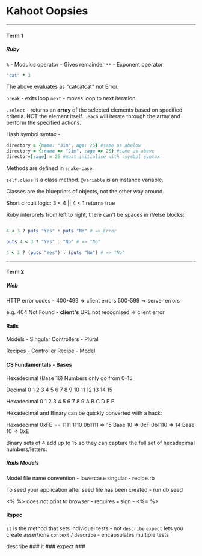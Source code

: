 # Kahoot Oopsies

<hr>

#### Term 1

##### Ruby

`%` - Modulus operator - Gives remainder
`**` - Exponent operator

``` Ruby
"cat" * 3
```
The above evaluates as "catcatcat" not Error.

`break` - exits loop
`next` - moves loop to next iteration

`.select` - returns an **array** of the selected elements based on specified criteria. NOT the element itself. `.each` will iterate through the array and perform the specified actions.

Hash symbol syntax -
``` Ruby
directory = {name: "Jim", age: 25} #same as abelow
directory = {:name => "Jim", :age => 25} #same as above
directory[:age] = 25 #must initialise with :symbol syntax
```

Methods are defined in `snake-case`.

`self.class` is a class method.
`@variable` is an instance variable.

Classes are the blueprints of objects, not the other way around.

Short circuit logic: 3 < 4 || 4 < 1 returns true


Ruby interprets from left to right, there can't be spaces in if/else blocks:
``` Ruby

4 < 3 ? puts "Yes" : puts "No" # => Error

puts 4 < 3 ? "Yes" : "No" # => "No"

4 < 3 ? (puts "Yes") : (puts "No") # => "No"

```

<hr>

#### Term 2

##### Web

HTTP error codes - 
400-499 => client errors
500-599 => server errors

e.g. 404 Not Found - **client's** URL not recognised => client error

#### Rails

Models - Singular
Controllers - Plural

Recipes - Controller
Recipe - Model

#### CS Fundamentals - Bases

Hexadecimal (Base 16)
Numbers only go from 0-15

Decimal
0 1 2 3 4 5 6 7 8 9 10 11 12 13 14 15

Hexadecimal
0 1 2 3 4 5 6 7 8 9 A  B  C  D  E  F

Hexadecimal and Binary can be quickly converted with a hack:

Hexadecimal 0xFE == 1111 1110
0b1111 => 15 Base 10 => 0xF
0b1110 => 14 Base 10 => 0xE

Binary sets of 4 add up to 15 so they can capture the full set of hexadecimal numbers/letters.

##### Rails Models

Model file name convention - lowercase singular - recipe.rb

To seed your application after seed file has been created - run db:seed

<% %> does not print to browser - requires `=` sign - <%= %>

#### Rspec

`it` is the method that sets individual tests - not `describe`
`expect` lets you create assertions
`context` / `describe` - encapsulates multiple tests

describe ###
 it ###
  expect ###
